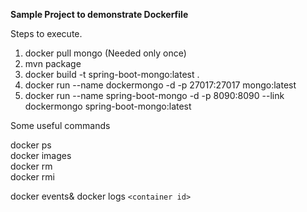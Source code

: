 **Sample Project to demonstrate Dockerfile**

Steps to execute. 

1. docker pull mongo  (Needed only once)
2. mvn package  
3. docker build -t spring-boot-mongo:latest .  
4. docker run --name dockermongo -d -p 27017:27017 mongo:latest  
5. docker run --name spring-boot-mongo -d -p 8090:8090 --link dockermongo spring-boot-mongo:latest


Some useful commands

docker ps  
docker images  
docker rm  
docker rmi  

docker events&
docker logs `<container id>`  
